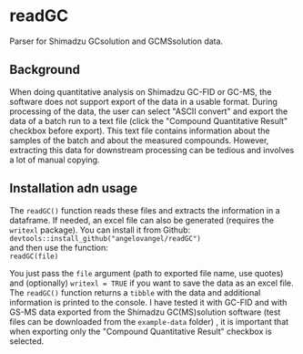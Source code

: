# readGC
Parser for Shimadzu GCsolution and GCMSsolution data.   

## Background
When doing quantitative analysis on Shimadzu GC-FID or GC-MS, the software does not support export of the data in a usable format. During processing of the data, the user can select "ASCII convert" and export the data of a batch run to a text file (click the "Compound Quantitative Result" checkbox before export). This text file contains information about the samples of the batch and about the measured compounds. However, extracting this data for downstream processing can be tedious and involves a lot of manual copying.  

## Installation adn usage
The `readGC()` function reads these files and extracts the information in a dataframe. If needed, an excel file can also
be generated (requires the `writexl` package).
You can install it from Github:   
`devtools::install_github("angelovangel/readGC")`   
and then use the function:   
`readGC(file)`

You just pass the `file` argument (path to exported file name, use quotes) and (optionally) `writexl = TRUE` if you want to save the data as an excel file.
The `readGC()` function returns a `tibble` with the data and additional information is printed to the console. 
I have tested it with GC-FID and with GS-MS data exported from the Shimadzu GC(MS)solution software (test files can be downloaded from the `example-data` folder) , it is important that when exporting only the "Compound Quantitative Result" checkbox is selected. 


